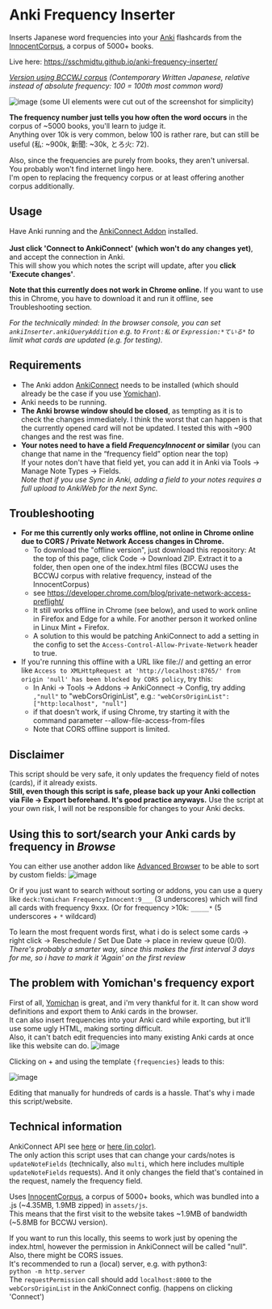 # Anki Frequency Inserter
Inserts Japanese word frequencies into your [Anki](https://apps.ankiweb.net/) flashcards from the [InnocentCorpus](https://foosoft.net/projects/yomichan/), a corpus of 5000+ books.

Live here: https://sschmidtu.github.io/anki-frequency-inserter/

*[Version using BCCWJ corpus](https://sschmidtu.github.io/anki-frequency-inserter/index_BCCWJ.html?expressionFieldName=Expression&frequencyFieldName=FrequencyBCCWJ) (Contemporary Written Japanese, relative instead of absolute frequency: 100 = 100th most common word)*

![image](https://user-images.githubusercontent.com/33069673/132860267-ddff3b33-4699-42e5-8120-5a4e24f6667d.png)
(some UI elements were cut out of the screenshot for simplicity)

**The frequency number just tells you how often the word occurs** in the corpus of ~5000 books, you'll learn to judge it.<br>
Anything over 10k is very common, below 100 is rather rare, but can still be useful (私: ~900k, 新聞: ~30k, とろ火: 72).<br>

Also, since the frequencies are purely from books, they aren't universal. You probably won't find internet lingo here.<br>
I'm open to replacing the frequency corpus or at least offering another corpus additionally.

## Usage

Have Anki running and the [AnkiConnect Addon](https://ankiweb.net/shared/info/2055492159) installed.<br><br>
**Just click 'Connect to AnkiConnect' (which won't do any changes yet)**, and accept the connection in Anki.<br>
This will show you which notes the script will update, after you **click 'Execute changes'**.<br>

**Note that this currently does not work in Chrome online.** If you want to use this in Chrome, you have to download it and run it offline, see Troubleshooting section.

*For the technically minded: In the browser console, you can set `ankiInserter.ankiQueryAddition` e.g. to `Front:私` or `Expression:*ている*` to limit what cards are updated (e.g. for testing).*

## Requirements
* The Anki addon [AnkiConnect](https://ankiweb.net/shared/info/2055492159) needs to be installed (which should already be the case if you use [Yomichan](https://foosoft.net/projects/yomichan/)).
* Anki needs to be running.
* **The Anki browse window should be closed**, as tempting as it is to check the changes immediately.
I think the worst that can happen is that the currently opened card will not be updated. I tested this with ~900 changes and the rest was fine.
* **Your notes need to have a field *FrequencyInnocent* or similar** (you can change that name in the “frequency field” option near the top)<br>
If your notes don't have that field yet, you can add it in Anki via Tools -> Manage Note Types -> Fields.<br>
*Note that if you use Sync in Anki, adding a field to your notes requires a full upload to AnkiWeb for the next Sync.*

## Troubleshooting

* **For me this currently only works offline, not online in Chrome online due to CORS / Private Network Access changes in Chrome.**
  * To download the "offline version", just download this repository: At the top of this page, click Code -> Download ZIP. Extract it to a folder, then open one of the index.html files (BCCWJ uses the BCCWJ corpus with relative frequency, instead of the InnocentCorpus)
  * see https://developer.chrome.com/blog/private-network-access-preflight/
  * It still works offline in Chrome (see below), and used to work online in Firefox and Edge for a while. For another person it worked online in Linux Mint + Firefox.
  * A solution to this would be patching AnkiConnect to add a setting in the config to set the `Access-Control-Allow-Private-Network` header to true.
* If you're running this offline with a URL like file:// and getting an error like `Access to XMLHttpRequest at 'http://localhost:8765/' from origin 'null' has been blocked by CORS policy`, try this:
  * In Anki -> Tools -> Addons -> AnkiConnect -> Config, try adding `,"null"` to "webCorsOriginList", e.g.: `"webCorsOriginList": ["http:localhost", "null"]`
  * if that doesn't work, if using Chrome, try starting it with the command parameter --allow-file-access-from-files
  * Note that CORS offline support is limited.


## Disclaimer

This script should be very safe, it only updates the frequency field of notes (cards), if it already exists.<br>
**Still, even though this script is safe, please back up your Anki collection via File -> Export beforehand. It's good practice anyways.** Use the script at your own risk, I will not be responsible for changes to your Anki decks.

## Using this to sort/search your Anki cards by frequency in *Browse*

You can either use another addon like [Advanced Browser](https://ankiweb.net/shared/info/874215009) to be able to sort by custom fields:
![image](https://user-images.githubusercontent.com/33069673/132285260-3723586f-44a9-4095-8b13-e4e0318c9f53.png)

Or if you just want to search without sorting or addons, you can use a query like `deck:Yomichan FrequencyInnocent:9___` (3 underscores) which will find all cards with frequency 9xxx. (Or for frequency >10k: `_____*` (5 underscores + `*` wildcard)

To learn the most frequent words first, what i do is select some cards -> right click -> Reschedule / Set Due Date -> place in review queue (0/0).<br>
*There's probably a smarter way, since this makes the first interval 3 days for me, so i have to mark it 'Again' on the first review*

## The problem with Yomichan's frequency export

First of all, [Yomichan](https://foosoft.net/projects/yomichan/) is great, and i'm very thankful for it. It can show word definitions and export them to Anki cards in the browser.<br>
It can also insert frequencies into your Anki card while exporting, but it'll use some ugly HTML, making sorting difficult.<br>
Also, it can't batch edit frequencies into many existing Anki cards at once like this website can do.
![image](https://user-images.githubusercontent.com/33069673/132285597-ab08045f-415a-4707-97a7-cb938cafc3b2.png)

Clicking on + and using the template `{frequencies}` leads to this:

![image](https://user-images.githubusercontent.com/33069673/132285638-33da5509-5cc1-4540-bb98-37848128a6bb.png)

Editing that manually for hundreds of cards is a hassle. That's why i made this script/website.


## Technical information
AnkiConnect API see [here](https://github.com/FooSoft/anki-connect) or [here (in color)](https://foosoft.net/projects/anki-connect/).<br>
The only action this script uses that can change your cards/notes is `updateNoteFields` (technically, also `multi`, which here includes multiple `updateNoteFields` requests). And it only changes the field that's contained in the request, namely the frequency field.

Uses [InnocentCorpus](https://foosoft.net/projects/yomichan/), a corpus of 5000+ books, which was bundled into a .js (~4.35MB, 1.9MB zipped) in `assets/js`.<br>
This means that the first visit to the website takes ~1.9MB of bandwidth (~5.8MB for BCCWJ version).

If you want to run this locally, this seems to work just by opening the index.html,
however the permission in AnkiConnect will be called "null". Also, there might be CORS issues.<br>
It's recommended to run a (local) server, e.g. with python3:<br>
`python -m http.server`<br>
The `requestPermission` call should add `localhost:8000` to the `webCorsOriginList` in the AnkiConnect config. (happens on clicking 'Connect')
